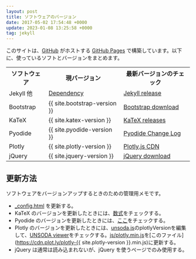 ```yaml
---
layout: post
title: ソフトウェアのバージョン
date: 2017-05-02 17:54:48 +0000
update: 2023-01-08 13:25:58 +0000
tag: jekyll
---
```

このサイトは、[GitHub](https://github.com/) がホストする [GitHub Pages](https://pages.github.com/) で構築しています。以下に、使っているソフトとバージョンをまとめます。

<table>
<tr><th>ソフトウェア</th>
<th>現バージョン</th>
<th>最新バージョンのチェック</th>
</tr>
<tr>
<td>Jekyll 他</td>
<td><a href="https://pages.github.com/versions/">Dependency</a></td>
<td><a href="https://jekyllrb.com/news/releases/">Jekyll release</a></td>
</tr>
<tr>
<td>Bootstrap</td>
<td>{{ site.bootstrap-version }}</td>
<td><a href="http://getbootstrap.com/getting-started/">Bootstrap download</a></td>
</tr>
<tr>
<td>KaTeX</td>
<td>{{ site.katex-version }}</td>
<td><a href="https://github.com/Khan/KaTeX/releases">KaTeX releases</a></td>
</tr>
<tr>
<td>Pyodide</td>
<td>{{ site.pyodide-version }}</td>
<td><a href="https://pyodide.org/en/stable/project/changelog.html
">Pyodide Change Log</a></td>
</tr>
<tr>
<td>Plotly</td>
<td>{{ site.plotly-version }}</td>
<td><a href="https://plotly.com/javascript/getting-started/">Plotly.js CDN</a></td>
</tr>
<tr>
<td>jQuery</td>
<td>{{ site.jquery-version }}</td>
<td><a href="https://jquery.com/download/">jQuery download</a></td>
</tr>
</table>

## 更新方法 ##

ソフトウェアをバージョンアップするときのための管理用メモです。

- [_config.html](https://github.com/sekika/sekika.github.io/blob/master/_config.yml) を更新する。
- KaTeX のバージョンを更新したときには、[数式](/2017/05/02/derivative/)をチェックする。
- Pyodide のバージョンを更新したときには、[ここ](/2022/08/18/Pyodide/)をチェックする。
- Plotly のバージョンを更新したときには、[unsoda.js](/js/unsoda.js)のplotlyVersionを編集して、[UNSODA viewer](/unsoda/)をチェックする。[js/plotly.min.js](/js/plotly.min.js)を[このファイル](https://cdn.plot.ly/plotly-{{ site.plotly-version }}.min.js)に更新する。
- jQuery は通常は読み込まれないが、jQuery を使うページでのみ使用する。
